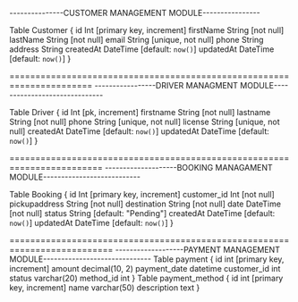 ---------------CUSTOMER MANAGEMENT MODULE----------------

Table Customer {
  id            Int       [primary key, increment]
  firstName     String    [not null]
  lastName      String    [not null]
  email         String    [unique, not null]
  phone         String
  address       String
  createdAt     DateTime  [default: `now()`]
  updatedAt     DateTime  [default: `now()`]
}

======================================================================
-----------------DRIVER MANAGMENT MODULE------------------------------


Table Driver {
  id          Int       [pk, increment]
  firstname   String    [not null]
  lastname    String    [not null]
  phone String    [unique, not null]
  license String [unique, not null]
  createdAt   DateTime  [default: `now()`]
  updatedAt   DateTime  [default: `now()`]
}


========================================================================
--------------------BOOKING MANAGAMENT MODULE---------------------------

Table Booking {
  id            Int       [primary key, increment]
  customer_id   Int       [not null]
  pickupaddress String    [not null]
  destination   String    [not null]
  date          DateTime  [not null]
  status        String    [default: "Pending"]
  createdAt     DateTime  [default: `now()`]
  updatedAt     DateTime  [default: `now()`]
}

==========================================================================
-------------------PAYMENT MANAGEMENT MODULE------------------------------
Table payment {
  id          int           [primary key, increment]
  amount      decimal(10, 2)
  payment_date datetime
  customer_id int
  status varchar(20)
  method_id   int
}
Table payment_method {
  id          int           [primary key, increment]
  name        varchar(50)
  description text
}